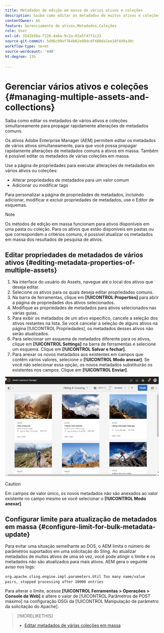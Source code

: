 ```yaml
---
title: Metadados de edição em massa de vários ativos e coleções
description: Saiba como editar os metadados de muitos ativos e coleções simultaneamente para propagar rapidamente alterações de metadados comuns.
contentOwner: AG
feature: Gerenciamento de ativos,Metadados,Coleções
role: User
exl-id: 3541b50a-f226-4a6a-9c2a-03a5f47f1c23
source-git-commit: 5d96c09ef764b02e08dcdf480da1ee18f4d9a30c
workflow-type: tm+mt
source-wordcount: '440'
ht-degree: 13%

---
```


# Gerenciar vários ativos e coleções {#managing-multiple-assets-and-collections}

Saiba como editar os metadados de vários ativos e coleções simultaneamente para propagar rapidamente alterações de metadados comuns.

Os ativos Adobe Enterprise Manager (AEM) permitem editar os metadados de vários ativos simultaneamente, para que você possa propagar rapidamente alterações de metadados comuns a ativos em massa. Também é possível editar os metadados de várias coleções em massa.

Use a página de propriedades para executar alterações de metadados em vários ativos ou coleções:

* Alterar propriedades de metadados para um valor comum
* Adicionar ou modificar tags

Para personalizar a página de propriedades de metadados, incluindo adicionar, modificar e excluir propriedades de metadados, use o Editor de esquemas.

>[!NOTE]
>
>Os métodos de edição em massa funcionam para ativos disponíveis em uma pasta ou coleção. Para os ativos que estão disponíveis em pastas ou que correspondem a critérios comuns, é possível atualizar os metadados em massa dos resultados de pesquisa de ativos.

## Editar propriedades de metadados de vários ativos {#editing-metadata-properties-of-multiple-assets}

1. Na interface do usuário do Assets, navegue até o local dos ativos que deseja editar.
1. Selecione os ativos para os quais deseja editar propriedades comuns.
1. Na barra de ferramentas, clique em **[!UICONTROL Properties]** para abrir a página de propriedades dos ativos selecionados.
1. Modifique as propriedades de metadados para ativos selecionados nas várias guias.
1. Para exibir os metadados de um ativo específico, cancele a seleção dos ativos restantes na lista. Se você cancelar a seleção de alguns ativos na página [!UICONTROL Propriedades], os metadados desses ativos não serão atualizados.
1. Para selecionar um esquema de metadados diferente para os ativos, clique em **[!UICONTROL Settings]** na barra de ferramentas e selecione um esquema. Clique em **[!UICONTROL Salvar e fechar]**.
1. Para anexar os novos metadados aos existentes em campos que contêm vários valores, selecione o **[!UICONTROL Modo anexar]**. Se você não selecionar essa opção, os novos metadados substituirão os existentes nos campos. Clique em **[!UICONTROL Enviar]**.

![O esquema de metadados em massa se aplica a vários ativos](assets/metadata-schema-bulk-edit.gif)

>[!CAUTION]
>
>Em campos de valor único, os novos metadados não são anexados ao valor existente no campo mesmo se você selecionar o **[!UICONTROL Modo anexar]**.

## Configurar limite para atualização de metadados em massa {#configure-limit-for-bulk-metadata-update}

Para evitar uma situação semelhante ao DOS, o AEM limita o número de parâmetros suportados em uma solicitação do Sling. Ao atualizar metadados de muitos ativos de uma só vez, você pode atingir o limite e os metadados não são atualizados para mais ativos. AEM gera o seguinte aviso nos logs:

`org.apache.sling.engine.impl.parameters.Util Too many name/value pairs, stopped processing after 10000 entries`

Para alterar o limite, acesse **[!UICONTROL Ferramentas > Operações > Console da Web]** e altere o valor de [!UICONTROL Parâmetros de POST máximo] na configuração OSGi da [!UICONTROL Manipulação de parâmetro da solicitação do Apache].

>[!MORELIKETHIS]
>
>* [Editar metadados de várias coleções em massa](managing-collections-touch-ui.md#editing-collection-metadata-in-bulk)

